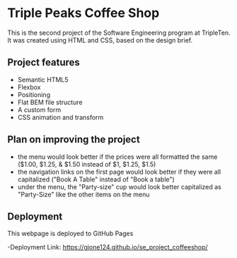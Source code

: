 # Triple Peaks Coffee Shop

This is the second project of the Software Engineering program at TripleTen. It was created using HTML and CSS, based on the design brief.

## Project features

- Semantic HTML5
- Flexbox
- Positioning
- Flat BEM file structure
- A custom form
- CSS animation and transform

## Plan on improving the project

- the menu would look better if the prices were all formatted the same
  ($1.00, $1.25, & $1.50 instead of $1, $1.25, $1.5)
- the navigation links on the first page would look better if they were all capitalized ("Book A Table" instead of "Book a table")
- under the menu, the "Party-size" cup would look better capitalized as "Party-Size" like the other items on the menu

## Deployment

This webpage is deployed to GitHub Pages

-Deployment Link: https://gjone124.github.io/se_project_coffeeshop/

